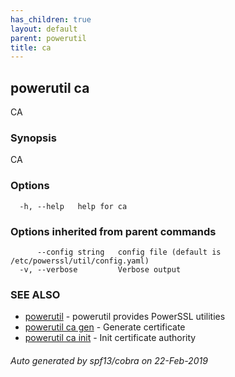 ```yaml
---
has_children: true
layout: default
parent: powerutil
title: ca
---
```

## powerutil ca

CA

### Synopsis

CA

### Options

```
  -h, --help   help for ca
```

### Options inherited from parent commands

```
      --config string   config file (default is /etc/powerssl/util/config.yaml)
  -v, --verbose         Verbose output
```

### SEE ALSO

* [powerutil](powerutil.md)	 - powerutil provides PowerSSL utilities
* [powerutil ca gen](powerutil_ca_gen.md)	 - Generate certificate
* [powerutil ca init](powerutil_ca_init.md)	 - Init certificate authority

###### Auto generated by spf13/cobra on 22-Feb-2019
